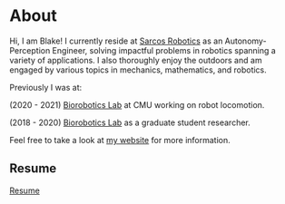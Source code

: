 # About

Hi, I am Blake! I currently reside at <a href="https://www.sarcos.com/">Sarcos Robotics</a> as an Autonomy-Perception Engineer, solving impactful problems in robotics spanning a variety of applications. I also thoroughly enjoy the outdoors and am engaged by various topics in mechanics, mathematics, and robotics. 

Previously I was at:

(2020 - 2021) <a href="http://biorobotics.ri.cmu.edu/index.php" target="_blank">Biorobotics Lab</a> at CMU working on robot locomotion.

(2018 - 2020) <a href="http://biorobotics.ri.cmu.edu/index.php" target="_blank">Biorobotics Lab</a> as a graduate student researcher.

Feel free to take a look at <a href="https://blakerbuchanan.github.io" target="_blank">my website</a> for more information.

## Resume
<a href="https://blakerbuchanan.github.io/viewable/Blake_Buchanan_Resume.pdf" target="_blank">Resume</a>

